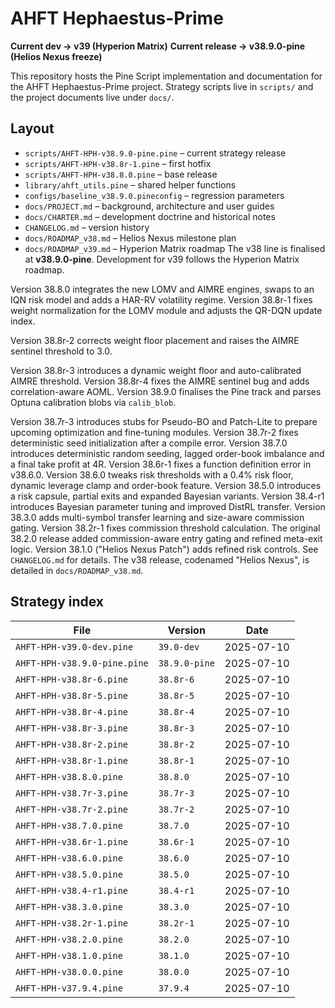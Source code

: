 # AHFT Hephaestus-Prime
**Current dev → v39 (Hyperion Matrix)**
**Current release → v38.9.0-pine (Helios Nexus freeze)**

This repository hosts the Pine Script implementation and documentation for the
AHFT Hephaestus-Prime project. Strategy scripts live in `scripts/` and the
project documents live under `docs/`.

## Layout
- `scripts/AHFT-HPH-v38.9.0-pine.pine` – current strategy release
- `scripts/AHFT-HPH-v38.8r-1.pine` – first hotfix
- `scripts/AHFT-HPH-v38.8.0.pine` – base release
- `library/ahft_utils.pine` – shared helper functions
- `configs/baseline_v38.9.0.pineconfig` – regression parameters
- `docs/PROJECT.md` – background, architecture and user guides
- `docs/CHARTER.md` – development doctrine and historical notes
- `CHANGELOG.md` – version history
- `docs/ROADMAP_v38.md` – Helios Nexus milestone plan
- `docs/ROADMAP_v39.md` – Hyperion Matrix roadmap
The v38 line is finalised at **v38.9.0-pine**.
Development for v39 follows the Hyperion Matrix roadmap.

Version 38.8.0 integrates the new LOMV and AIMRE engines, swaps to an IQN risk model and adds a HAR-RV volatility regime.
Version 38.8r-1 fixes weight normalization for the LOMV module and adjusts the QR-DQN update index.

Version 38.8r-2 corrects weight floor placement and raises the AIMRE sentinel threshold to 3.0.

Version 38.8r-3 introduces a dynamic weight floor and auto-calibrated AIMRE threshold.
Version 38.8r-4 fixes the AIMRE sentinel bug and adds correlation-aware AOML.
Version 38.9.0 finalises the Pine track and parses Optuna calibration blobs via `calib_blob`.

Version 38.7r-3 introduces stubs for Pseudo-BO and Patch-Lite to prepare upcoming optimization and fine-tuning modules.
Version 38.7r-2 fixes deterministic seed initialization after a compile error. Version 38.7.0 introduces deterministic random seeding, lagged order-book imbalance and a final take profit at 4R. Version 38.6r-1 fixes a function definition error in v38.6.0. Version 38.6.0 tweaks risk thresholds with a 0.4% risk floor, dynamic leverage clamp and order-book feature. Version 38.5.0 introduces a risk capsule, partial exits and expanded Bayesian variants. Version 38.4-r1 introduces Bayesian parameter tuning and improved DistRL transfer. Version 38.3.0 adds multi-symbol transfer learning and size-aware commission gating. Version 38.2r-1 fixes commission threshold calculation. The original 38.2.0 release added commission-aware entry gating and refined meta-exit logic. Version 38.1.0 ("Helios Nexus Patch") adds refined risk controls.
See `CHANGELOG.md` for details.
The v38 release, codenamed "Helios Nexus", is detailed in
`docs/ROADMAP_v38.md`.

## Strategy index
| File | Version | Date |
|------|---------|------|
| `AHFT-HPH-v39.0-dev.pine` | `39.0-dev` | 2025-07-10 |
| `AHFT-HPH-v38.9.0-pine.pine` | `38.9.0-pine` | 2025-07-10 |
| `AHFT-HPH-v38.8r-6.pine` | `38.8r-6` | 2025-07-10 |
| `AHFT-HPH-v38.8r-5.pine` | `38.8r-5` | 2025-07-10 |
| `AHFT-HPH-v38.8r-4.pine` | `38.8r-4` | 2025-07-10 |
| `AHFT-HPH-v38.8r-3.pine` | `38.8r-3` | 2025-07-10 |
| `AHFT-HPH-v38.8r-2.pine` | `38.8r-2` | 2025-07-10 |
| `AHFT-HPH-v38.8r-1.pine` | `38.8r-1` | 2025-07-10 |
| `AHFT-HPH-v38.8.0.pine` | `38.8.0` | 2025-07-10 |
| `AHFT-HPH-v38.7r-3.pine` | `38.7r-3` | 2025-07-10 |
| `AHFT-HPH-v38.7r-2.pine` | `38.7r-2` | 2025-07-10 |
| `AHFT-HPH-v38.7.0.pine` | `38.7.0` | 2025-07-10 |
| `AHFT-HPH-v38.6r-1.pine` | `38.6r-1` | 2025-07-10 |
| `AHFT-HPH-v38.6.0.pine` | `38.6.0` | 2025-07-10 |
| `AHFT-HPH-v38.5.0.pine` | `38.5.0` | 2025-07-10 |
| `AHFT-HPH-v38.4-r1.pine` | `38.4-r1` | 2025-07-10 |
| `AHFT-HPH-v38.3.0.pine` | `38.3.0` | 2025-07-10 |
| `AHFT-HPH-v38.2r-1.pine` | `38.2r-1` | 2025-07-10 |
| `AHFT-HPH-v38.2.0.pine` | `38.2.0` | 2025-07-10 |
| `AHFT-HPH-v38.1.0.pine` | `38.1.0` | 2025-07-10 |
| `AHFT-HPH-v38.0.0.pine` | `38.0.0` | 2025-07-10 |
| `AHFT-HPH-v37.9.4.pine` | `37.9.4` | 2025-07-10 |
